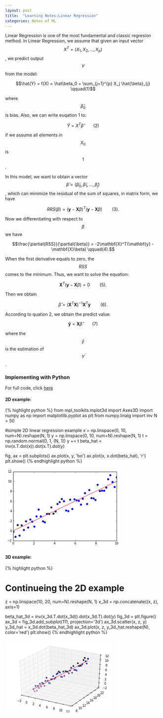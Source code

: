 ```yaml
---
layout: post
title:  "Learning Notes:Linear Regression"
categories: Notes of ML
---
```

<script type="text/javascript" src="http://cdn.mathjax.org/mathjax/latest/MathJax.js?config=default"></script>
Linear Regression is one of the most fundamental and classic regresion method. In Linear Regression, we assume that given an input  vector $$X^T = (X_{1}, X_{2},..., X_{p})$$, we predict output $$Y$$ from the model:

$$\hat{Y} = f(X) = \hat\beta_0 + \sum_{j=1}^{p} X_j \hat{\beta}_{j} \qquad(1)$$ 

where $$\hat\beta_0$$ is bias. Also, we can write euqation 1 to: 

$$\hat{Y} = X^T\hat\beta \qquad(2)$$ 

if we assume all elements in $$X_0$$ is $$1$$.

In this model, we want to obtain a vector $$\hat\beta = (\hat\beta_0, \hat\beta_1,...,\hat\beta_j)$$, which can minimize the residual of the sum of squares, in matrix form, we have 

$$RRS(\beta) = (\mathbf{y} - \mathbf{X}\beta)^T(\mathbf{y} - \mathbf{X}\beta) \qquad(3).$$ 

Now we differentiating with respect to $$\beta$$ we have 

$$\frac{\partial{RSS}}{\partial{\beta}} = -2\mathbf{X}^T(\mathbf{y} - \mathbf{X}\beta) \qquad(4).$$ 

When the first derivative equals to zero, the $$RSS$$ comes to the minimum. Thus, we want to solve the equation: 

$$\mathbf{X}^T(\mathbf{y} - \mathbf{X}\beta) = 0 \qquad (5).$$ 

Then we obtain 

$$ \hat\beta = (\mathbf{X}^T\mathbf{X})^{-1}\mathbf{X}^T\mathbf{y} \qquad(6).$$ 

According to quation 2, we obtain the predict value: 

$$\mathbf{\hat{y}} = \mathbf{X}\hat\beta \qquad(7)$$

where the $$\hat{y}$$ is the estimation of $$Y$$.

### Implementing with Python
For full code, click [here](https://github.com/AllenCX/toyML/blob/master/Linear_Regression/linear_regression.ipynb)

#### 2D example:

{% highlight python %}
from mpl_toolkits.mplot3d import Axes3D
import numpy as np
import matplotlib.pyplot as plt
from numpy.linalg import inv
N = 50

#simple 2D linear regression example
x = np.linspace(0, 10, num=N).reshape(N, 1)
y = np.linspace(0, 10, num=N).reshape(N, 1)
t = np.random.normal(0, 1, (N, 1))
y += t
beta_hat = inv(x.T.dot(x)).dot(x.T).dot(y)

fig, ax = plt.subplots()
ax.plot(x, y, 'bo')
ax.plot(x, x.dot(beta_hat), 'r')
plt.show()
{% endhighlight python %} 

![2D example][1]

#### 3D example:
{% highlight python %}

# Continueing the 2D example
z = np.linspace(10, 20, num=N).reshape(N, 1)
x_3d = np.concatenate((x, z), axis=1)

beta_hat_3d = inv(x_3d.T.dot(x_3d)).dot(x_3d.T).dot(y)
fig_3d = plt.figure()
ax_3d = fig_3d.add_subplot(111, projection='3d')
ax_3d.scatter(x, z, y)
y_3d_hat = x_3d.dot(beta_hat_3d)
ax_3d.plot(x, z, y_3d_hat.reshape(N), color='red')
plt.show()
{% endhighlight python %}


![3D example][2]


  [1]: https://raw.githubusercontent.com/AllenCX/toyML/master/Linear_Regression/2d_example.png
  [2]: https://raw.githubusercontent.com/AllenCX/toyML/master/Linear_Regression/3d_example.png